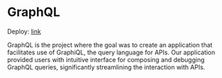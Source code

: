 # GraphQL
Deploy: [link](https://wizards-graphql.netlify.app/)

GraphQL is the project where the goal was to create an application that facilitates use of GraphiQL, the query language for APIs. Our application provided users with intuitive interface for composing and debugging GraphQL queries, significantly streamlining the interaction with APIs.
